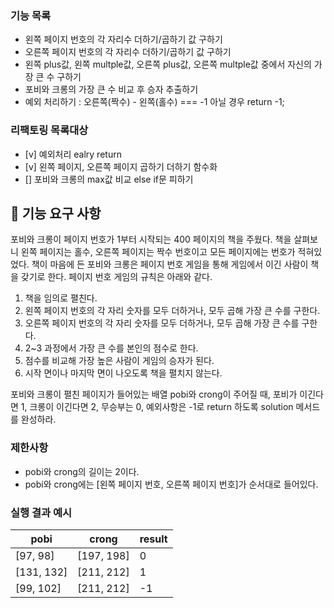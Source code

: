 ### 기능 목록

- 왼쪽 페이지 번호의 각 자리수 더하기/곱하기 값 구하기
- 오른쪽 페이지 번호의 각 자리수 더하기/곱하기 값 구하기
- 왼쪽 plus값, 왼쪽 multple값, 오른쪽 plus값, 오른쪽 multple값 중에서 자신의 가장 큰 수 구하기
- 포비와 크롱의 가장 큰 수 비교 후 승자 추출하기
- 예외 처리하기 : 오른쪽(짝수) - 왼쪽(홀수) === -1 아닐 경우 return -1;

### 리팩토링 목록대상

- [v] 예외처리 ealry return
- [v] 왼쪽 페이지, 오른쪽 페이지 곱하기 더하기 함수화
- [] 포비와 크롱의 max값 비교 else if문 피하기

## 🚀 기능 요구 사항

포비와 크롱이 페이지 번호가 1부터 시작되는 400 페이지의 책을 주웠다. 책을 살펴보니 왼쪽 페이지는 홀수, 오른쪽 페이지는 짝수 번호이고 모든 페이지에는 번호가 적혀있었다. 책이 마음에 든 포비와 크롱은 페이지 번호 게임을 통해 게임에서 이긴 사람이 책을 갖기로 한다. 페이지 번호 게임의 규칙은 아래와 같다.

1. 책을 임의로 펼친다.
2. 왼쪽 페이지 번호의 각 자리 숫자를 모두 더하거나, 모두 곱해 가장 큰 수를 구한다.
3. 오른쪽 페이지 번호의 각 자리 숫자를 모두 더하거나, 모두 곱해 가장 큰 수를 구한다.
4. 2~3 과정에서 가장 큰 수를 본인의 점수로 한다.
5. 점수를 비교해 가장 높은 사람이 게임의 승자가 된다.
6. 시작 면이나 마지막 면이 나오도록 책을 펼치지 않는다.

포비와 크롱이 펼친 페이지가 들어있는 배열 pobi와 crong이 주어질 때, 포비가 이긴다면 1, 크롱이 이긴다면 2, 무승부는 0, 예외사항은 -1로 return 하도록 solution 메서드를 완성하라.

### 제한사항

- pobi와 crong의 길이는 2이다.
- pobi와 crong에는 [왼쪽 페이지 번호, 오른쪽 페이지 번호]가 순서대로 들어있다.

### 실행 결과 예시

| pobi       | crong      | result |
| ---------- | ---------- | ------ |
| [97, 98]   | [197, 198] | 0      |
| [131, 132] | [211, 212] | 1      |
| [99, 102]  | [211, 212] | -1     |
